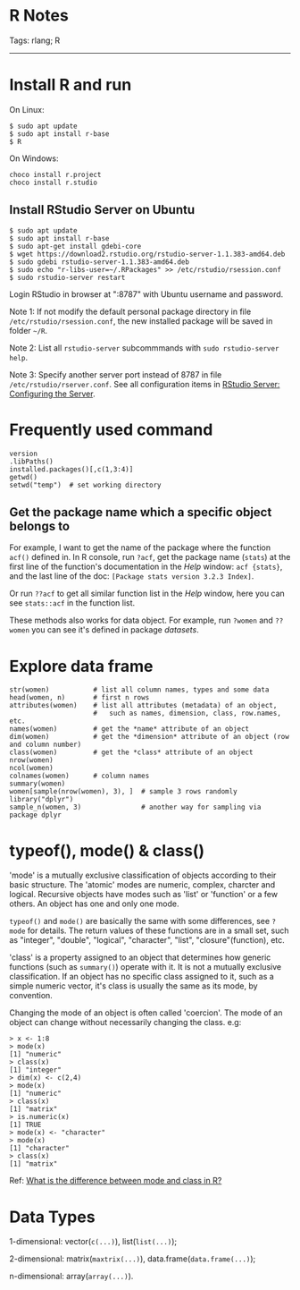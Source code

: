 # R Notes
Tags: rlang; R

------

# Install R and run

On Linux:
```
$ sudo apt update
$ sudo apt install r-base
$ R
```

On Windows:
```
choco install r.project
choco install r.studio
```

## Install RStudio Server on Ubuntu

```
$ sudo apt update
$ sudo apt install r-base
$ sudo apt-get install gdebi-core
$ wget https://download2.rstudio.org/rstudio-server-1.1.383-amd64.deb
$ sudo gdebi rstudio-server-1.1.383-amd64.deb
$ sudo echo "r-libs-user=~/.RPackages" >> /etc/rstudio/rsession.conf
$ sudo rstudio-server restart
```

Login RStudio in browser at "<server-ip>:8787" with Ubuntu username
and password.

Note 1:
If not modify the default personal package directory in file
`/etc/rstudio/rsession.conf`, the new installed package will be saved
in folder `~/R`.

Note 2:
List all `rstudio-server` subcommmands with `sudo rstudio-server help`.

Note 3: Specify another server port instead of 8787 in file
`/etc/rstudio/rserver.conf`. See all configuration items in
[RStudio Server: Configuring the Server](https://support.rstudio.com/hc/en-us/articles/200552316-Configuring-the-Server).

# Frequently used command

```
version
.libPaths()
installed.packages()[,c(1,3:4)]
getwd()
setwd("temp")  # set working directory
```

## Get the package name which a specific object belongs to

For example, I want to get the name of the package where the function `acf()`
defined in. In R console, run `?acf`, get the package name (`stats`) at the
first line of the function's documentation in the *Help* window:
`acf {stats}`, and the last line of the doc:
`[Package stats version 3.2.3 Index]`.

Or run `??acf` to get all similar function list in the *Help* window,
here you can see `stats::acf` in the function list.

These methods also works for data object. For example,
run `?women` and `??women` you can see it's defined in package *datasets*.


# Explore data frame

```
str(women)           # list all column names, types and some data
head(women, n)       # first n rows
attributes(women)    # list all attributes (metadata) of an object,
                     #   such as names, dimension, class, row.names, etc.
names(women)         # get the *name* attribute of an object
dim(women)           # get the *dimension* attribute of an object (row and column number)
class(women)         # get the *class* attribute of an object
nrow(women)
ncol(women)
colnames(women)      # column names
summary(women)
women[sample(nrow(women), 3), ]  # sample 3 rows randomly
library("dplyr")
sample_n(women, 3)               # another way for sampling via package dplyr
```

# typeof(), mode() & class()

'mode' is a mutually exclusive classification of objects according to their
basic structure. The 'atomic' modes are numeric, complex, charcter and logical.
Recursive objects have modes such as 'list' or 'function' or a few others.
An object has one and only one mode.

`typeof()` and `mode()` are basically the same with some differences,
see `?mode` for details. The return values of these functions are in a small set,
such as "integer", "double", "logical", "character", "list", "closure"(function), etc.

'class' is a property assigned to an object that determines how generic
functions (such as `summary()`) operate with it.
It is not a mutually exclusive classification.
If an object has no specific class assigned to it, such as a simple numeric
vector, it's class is usually the same as its mode, by convention.

Changing the mode of an object is often called 'coercion'.
The mode of an object can change without necessarily changing the class. e.g:
```
> x <- 1:8
> mode(x)
[1] "numeric"
> class(x)
[1] "integer"
> dim(x) <- c(2,4)
> mode(x)
[1] "numeric"
> class(x)
[1] "matrix"
> is.numeric(x)
[1] TRUE
> mode(x) <- "character"
> mode(x)
[1] "character"
> class(x)
[1] "matrix"
```

Ref: [What is the difference between mode and class in R?](https://stackoverflow.com/questions/35445112/what-is-the-difference-between-mode-and-class-in-r)

# Data Types

1-dimensional: vector(`c(...)`), list(`list(...)`);

2-dimensional: matrix(`maxtrix(...)`), data.frame(`data.frame(...)`);

n-dimensional: array(`array(...)`).
